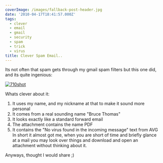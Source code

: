 ```yaml
---
coverImage: /images/fallback-post-header.jpg
date: '2010-04-17T18:41:57.000Z'
tags:
  - clever
  - email
  - gmail
  - security
  - spam
  - trick
  - virus
title: Clever Spam Email..
---
```


Its not often that spam gets through my gmail spam filters but this one did, and its quite ingenious:

<!-- more -->

[![](/wp-content/uploads/2010/04/710shot.gif "710shot")](/wp-content/uploads/2010/04/710shot.gif)

Whats clever about it:

1.  It uses my name, and my nickname at that to make it sound more personal
2.  It comes from a real sounding name "Bruce Thomas"
3.  It looks exactly like a standard forward email
4.  The attachment contains the name PDF
5.  It contains the "No virus found in the incoming message" text from AVG
    In short it almost got me, when you are short of time and briefly glance at a mail you may look over things and download and open an attachment without thinking about it.

Anyways, thought I would share ;)
